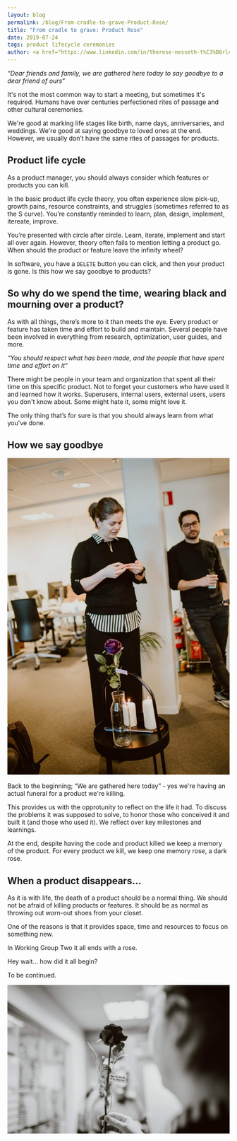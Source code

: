 ```yaml
---
layout: blog
permalink: /blog/From-cradle-to-grave-Product-Rose/
title: "From cradle to grave: Product Rose"
date: 2019-07-24
tags: product lifecycle ceremonies 
author: <a href="https://www.linkedin.com/in/therese-nesseth-t%C3%B8rlen/">Therese Nesseth Tørlen</a> - Product Manager
---
```


_“Dear friends and family, we are gathered here today to say goodbye to a dear friend of ours“_

It's not the most common way to start a meeting, but sometimes it's required. Humans have over centuries perfectioned rites of passage and other cultural ceremonies.

We're good at marking life stages like birth, name days, anniversaries, and weddings. We're good at saying goodbye to loved ones at the end. However, we usually don’t have the same rites of passages for products.

## Product life cycle
As a product manager, you should always consider which features or products you can kill.

In the basic product life cycle theory, you often experience slow pick-up, growth pains, resource constraints, and struggles (sometimes referred to as the S curve). You’re constantly reminded to learn, plan, design, implement, itereate, improve.

You’re presented with circle after circle. Learn, iterate, implement and start all over again. However, theory often fails to mention letting a product go. When should the product or feature leave the infinity wheel?

In software, you have a `DELETE` button you can click, and then your product is gone. Is this how we say goodbye to products?

## So why do we spend the time, wearing black and mourning over a product?

As with all things, there’s more to it than meets the eye. Every product or feature has taken time and effort to build and maintain. Several people have been involved in everything from research, optimization, user guides, and more.

_“You should respect what has been made, and the people that have spent time and effort on it“_

There might be people in your team and organization that spent all their time on this specific product. Not to forget your customers who have used it and learned how it works. Superusers, internal users, external users, users you don't know about. Some might hate it, some might love it.

The only thing that’s for sure is that you should always learn from what you've done.

## How we say goodbye

![Ceremony](/images/blog/funeral/ceremony.jpg)

Back to the beginning; “We are gathered here today” - yes we're having an actual funeral for a product we're killing.

This provides us with the opprotunity to reflect on the life it had. To discuss the problems it was supposed to solve, to honor those who conceived it and built it (and those who used it). We reflect over key milestones and learnings.

At the end, despite having the code and product killed we keep a memory of the product. For every product we kill, we keep one memory rose, a dark rose.

## When a product disappears...
As it is with life, the death of a product should be a normal thing. We should not be afraid of killing products or features. It should be as normal as throwing out worn-out shoes from your closet.

One of the reasons is that it provides space, time and resources to focus on something new.

In Working Group Two it all ends with a rose.

Hey wait… how did it all begin?

To be continued.

![Rose](/images/blog/funeral/rose.jpg)
